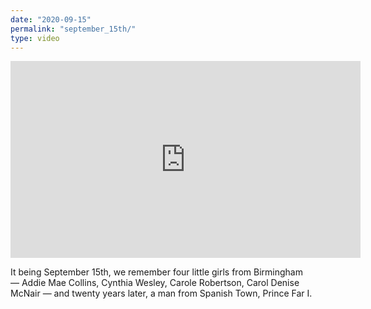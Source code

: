 ```yaml
---
date: "2020-09-15"
permalink: "september_15th/"
type: video
---
```


<iframe width="560" height="315" src="https://www.youtube.com/embed/n2nI60dpQg0" frameborder="0" allow="accelerometer; autoplay; clipboard-write; encrypted-media; gyroscope; picture-in-picture" allowfullscreen></iframe>

<p>It being September 15th, we remember four little girls from Birmingham — Addie Mae Collins, Cynthia Wesley, Carole Robertson, Carol Denise McNair — and twenty years later, a man from Spanish Town, Prince Far I.</p>